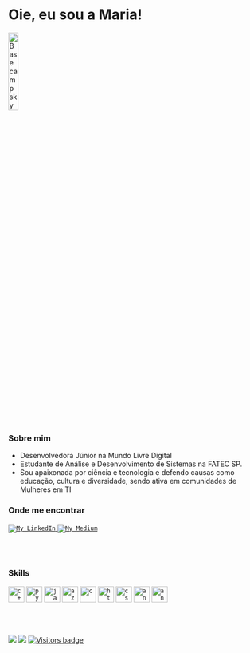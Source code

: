 

# Oie, eu sou a Maria! 
<img width="20%" src="https://tenor.com/view/chill-bro-sorry-dog-hair-gif-16673678.gif" alt="Basecamp sky" />

   
   

   
   ### Sobre mim

- Desenvolvedora Júnior na Mundo Livre Digital 
- Estudante de Análise e Desenvolvimento de Sistemas na FATEC SP. 
- Sou apaixonada por ciência e tecnologia e defendo causas como educação, cultura e diversidade, sendo ativa em comunidades de Mulheres em TI

### Onde me encontrar

<a href="https://www.linkedin.com/in/maria-victor/">
  <code><img alt="My LinkedIn" src="https://img.shields.io/badge/LinkedIn-0077B5?style=for-the-badge&logo=linkedin&logoColor=white" /></code>
</a>

<a href="https://medium.com/@maria.victor320/">
  <code><img alt="My Medium" src="https://img.shields.io/badge/Medium-12100E?style=for-the-badge&logo=medium&logoColor=white" /></code>
</a>

<br/><br/>

### Skills


<code><img height="32" src="https://img.shields.io/badge/C%23-239120?style=for-the-badge&logo=c-sharp&logoColor=white" alt="c++"/></code>
<code><img height="32" src="https://img.shields.io/badge/Python-14354C?style=for-the-badge&logo=python&logoColor=white" alt="python"/></code>
<code><img height="32" src="https://img.shields.io/badge/Java-ED8B00?style=for-the-badge&logo=java&logoColor=white" alt="java"/></code>
<code><img height="32" src="https://img.shields.io/badge/Microsoft_Azure-0089D6?style=for-the-badge&logo=microsoft-azure&logoColor=white" alt="azure"/></code>
<code><img height="32" src="https://img.shields.io/badge/C-00599C?style=for-the-badge&logo=c&logoColor=white" alt="c"/></code>
<code><img height="32" src="https://img.shields.io/badge/HTML5-E34F26?style=for-the-badge&logo=html5&logoColor=white" alt="html"/></code>
<code><img height="32" src="https://img.shields.io/badge/CSS3-1572B6?style=for-the-badge&logo=css3&logoColor=white" alt="css"/></code>
<code><img height="32" src="https://img.shields.io/badge/Angular-DD0031?style=for-the-badge&logo=angular&logoColor=white" alt="angular"/></code>
<code><img height="32" src="https://img.shields.io/badge/MySQL-00000F?style=for-the-badge&logo=mysql&logoColor=white" alt="angular"/></code>

<br/><br/>




  
  <img src="https://github-readme-stats.vercel.app/api/top-langs/?username=Maryvictor&langs_count=8&show_icons=true&theme=blue-green" />





  <img src="https://github-readme-stats.vercel.app/api?username=Maryvictor&show_icons=true&theme=blue-green" />
  
  
  <a href="https://badges.pufler.dev">
      <img src="https://badges.pufler.dev/visits/MaryVictor/MaryVictor" alt="Visitors badge" />
   </a>















 
 

